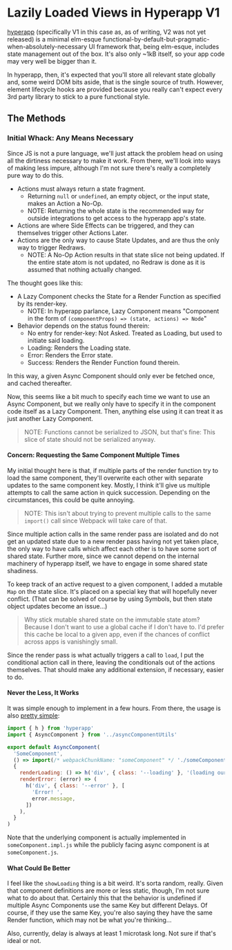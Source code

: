 Lazily Loaded Views in Hyperapp V1
==================================

[hyperapp](https://github.com/jorgebucaran/hyperapp) (specifically V1 in this case as, as of writing, V2 was not yet released) is a minimal elm-esque functional-by-default-but-pragmatic-when-absolutely-necessary UI framework that, being elm-esque, includes state management out of the box.  It's also only ~1kB itself, so your app code may very well be bigger than it.

In hyperapp, then, it's expected that you'll store all relevant state globally and, some weird DOM bits aside, that is the single source of truth.  However, element lifecycle hooks are provided because you really can't expect every 3rd party library to stick to a pure functional style.



## The Methods


### Initial Whack: Any Means Necessary

Since JS is not a pure language, we'll just attack the problem head on using all the dirtiness necessary to make it work.  From there, we'll look into ways of making less impure, although I'm not sure there's really a completely pure way to do this.

- Actions must always return a state fragment.
  - Returning `null` or `undefined`, an empty object, or the input state, makes an Action a No-Op.
  - NOTE: Returning the whole state is the recommended way for outside integrations to get access to the hyperapp app's state.
- Actions are where Side Effects can be triggered, and they can themselves trigger other Actions Later.
- Actions are the only way to cause State Updates, and are thus the only way to trigger Redraws.
  - NOTE: A No-Op Action results in that state slice not being updated.  If the entire state atom is not updated, no Redraw is done as it is assumed that nothing actually changed.

The thought goes like this:
- A Lazy Component checks the State for a Render Function as specified by its render-key.
  - NOTE: In hyperapp parlance, Lazy Component means "Component in the form of `(componentProps) => (state, actions) => Node`"
- Behavior depends on the status found therein:
  - No entry for render-key: Not Asked.  Treated as Loading, but used to initiate said loading.
  - Loading: Renders the Loading state.
  - Error: Renders the Error state.
  - Success: Renders the Render Function found therein.

In this way, a given Async Component should only ever be fetched once, and cached thereafter.

Now, this seems like a bit much to specify each time we want to use an Async Component, but we really only have to specify it in the component code itself as a Lazy Component.  Then, anything else using it can treat it as just another Lazy Component.

> NOTE: Functions cannot be serialized to JSON, but that's fine: This slice of state should not be serialized anyway.

#### Concern: Requesting the Same Component Multiple Times

My initial thought here is that, if multiple parts of the render function try to load the same component, they'll overwrite each other with separate updates to the same component key.  Mostly, I think it'll give us multiple attempts to call the same action in quick succession.  Depending on the circumstances, this could be quite annoying.

> NOTE: This isn't about trying to prevent multiple calls to the same `import()` call since Webpack will take care of that.

Since multiple action calls in the same render pass are isolated and do not get an updated state due to a new render pass having not yet taken place, the only way to have calls which affect each other is to have some sort of shared state.  Further more, since we cannot depend on the internal machinery of hyperapp itself, we have to engage in some shared state shadiness.

To keep track of an active request to a given component, I added a mutable `Map` on the state slice.  It's placed on a special key that will hopefully never conflict.  (That can be solved of course by using Symbols, but then state object updates become an issue...)

> Why stick mutable shared state on the immutable state atom?  Because I don't want to use a global cache if I don't have to.  I'd prefer this cache be local to a given app, even if the chances of conflict across apps is vanishingly small.

Since the render pass is what actually triggers a call to `load`, I put the conditional action call in there, leaving the conditionals out of the actions themselves.  That should make any additional extension, if necessary, easier to do.

#### Never the Less, It Works

It was simple enough to implement in a few hours.  From there, the usage is also [pretty simple](./src/components/someComponent.js):

```js
import { h } from 'hyperapp'
import { AsyncComponent } from '../asyncComponentUtils'

export default AsyncComponent(
  'SomeComponent',
  () => import(/* webpackChunkName: "someComponent" */ './someComponent.impl'),
  {
    renderLoading: () => h('div', { class: '--loading' }, '(loading our component...)'),
    renderError: (error) => (
      h('div', { class: '--error' }, [
        'Error! ',
        error.message,
      ])
    ),
  }
)
```

Note that the underlying component is actually implemented in `someComponent.impl.js` while the publicly facing async component is at `someComponent.js`.

#### What Could Be Better

I feel like the `showLoading` thing is a bit weird.  It's sorta random, really.  Given that component definitions are more or less static, though, I'm not sure what to do about that.  Certainly this that the behavior is undefined if multiple Async Components use the same Key but different Delays.  Of course, if they use the same Key, you're also saying they have the same Render function, which may not be what you're thinking...

Also, currently, delay is always at least 1 microtask long.  Not sure if that's ideal or not.
